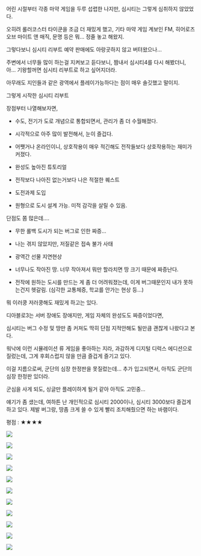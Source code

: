 어린 시절부터 각종 마약 게임을 두루 섭렵한 나지만, 심시티는 그렇게 심취하지 않았었다.

오히려 롤러코스터 타이쿤을 조금 더 재밌게 했고, 기타 마약 게임 계보인 FM, 히어로즈 오브 마이트 앤 매직, 문명 등은 뭐... 정줄 놓고 해왔지.

그렇다보니 심시티 리부트 예약 판매에도 아랑곳하지 않고 버텨왔으나...

주변에서 너무들 많이 하는걸 지켜보고 듣다보니, 짬내서 심시티4를 다시 해봤더니, 아... 기왕할꺼면 심시티 리부트로 하고 싶어지더라.

아무래도 지인들과 같은 광역에서 플레이가능하다는 점이 매우 솔깃했고 말이지.

그렇게 시작한 심시티 리부트

장점부터 나열해보자면,

- 수도, 전기가 도로 개념으로 통합되면서, 관리가 좀 더 수월해졌다.

- 시각적으로 아주 많이 발전해서, 눈이 즐겁다.

- 어쨋거나 온라인이니, 상호작용이 매우 적긴해도 전작들보다 상호작용하는 재미가 커졌다.

- 완성도 높아진 튜토리얼

- 전작보다 나아진 없는거보다 나은 적절한 퀘스트

- 도전과제 도입

- 원형으로 도시 설계 가능. 미적 감각을 살릴 수 있음.

단점도 쫌 많은데....

- 무한 롤백 도시가 되는 버그로 인한 짜증...

- 나는 겪지 않았지만, 저질같은 접속 불가 사태

- 광역간 선물 지연현상

- 너무나도 작아진 땅. 너무 작아져서 뭐만 할라치면 땅 크기 때문에 짜증난다.

- 전작에 원하는 도시를 만드는 게 좀 더 어려워졌는데, 이게 버그때문인지 내가 못하는건지 헷갈림. (심각한 교통체증, 학교를 안가는 현상 등...)

뭐 이러쿵 저러쿵해도 재밌게 하고는 있다.

디아블로3는 서버 장애도 장애지만, 게임 자체의 완성도도 짜증이었다면,

심시티는 버그 수정 및 땅만 좀 커져도 딱히 단점 지적안해도 될만큼 괜찮게 나왔다고 본다.

워낙에 이런 시뮬레이션 류 게임을 좋아하는 지라, 과감하게 디지털 디럭스 에디션으로 질렀는데, 그게 후회스럽지 않을 만큼 즐겁게 즐기고 있다.

이걸 지름으로써, 군단의 심장 한정판을 못질렀는데... 추가 입고되면서, 아직도 군단의 심장 한정판 있더라.

군심을 사게 되도, 싱글만 플레이하게 될거 같아 아직도 고민중...

얘기가 좀 샜는데, 여하튼 난 개인적으로 심시티 2000이나, 심시티 3000보다 즐겁게 하고 있다. 제발 버그랑, 땅좀 크게 쓸 수 있게 빨리 조치해줬으면 하는 바램이다.

평점 : ★★★★

![](./0.png)

![](./1.png)

![](./2.png)

![](./3.png)

![](./4.png)

![](./5.png)

![](./6.png)

![](./7.png)

![](./8.png)

![](./9.png)

![](./10.png)
